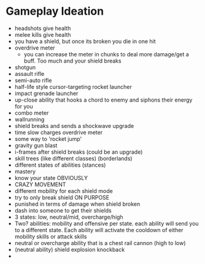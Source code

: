 # Gameplay Ideation

- headshots give health
- melee kills give health
- you have a shield, but once its broken you die in one hit
- overdrive meter
	- you can increase the meter in chunks to deal more damage/get a buff. Too much and your shield breaks
- shotgun
- assault rifle
- semi-auto rifle
- half-life style cursor-targeting rocket launcher
- impact grenade launcher
- up-close ability that hooks a chord to enemy and siphons their energy for you
- combo meter
- wallrunning
- shield breaks and sends a shockwave upgrade
- time slow charges overdrive meter
- some way to 'rocket jump'
- gravity gun blast
- i-frames after shield breaks (could be an upgrade)
- skill trees (like different classes) (borderlands)
- different states of abilities (stances)
- mastery
- know your state OBVIOUSLY
- CRAZY MOVEMENT
- different mobility for each shield mode
- try to only break shield ON PURPOSE
- punished in terms of damage when shield broken
- dash into someone to get their shields
- 3 states: low, neutral/mid, overcharge/high
- Two? abilities: mobility and offensive per state. each ability will send you to a different state. Each ability will activate the cooldown of either mobility skills or attack skills
- neutral or overcharge ability that is a chest rail cannon (high to low)
- (neutral ability) shield explosion knockback
- 
